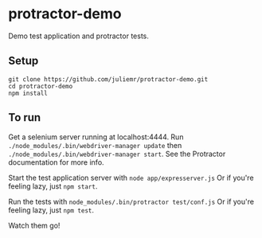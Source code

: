 protractor-demo
===============

Demo test application and protractor tests.

Setup
-----

    git clone https://github.com/juliemr/protractor-demo.git
    cd protractor-demo
    npm install

To run
------
Get a selenium server running at localhost:4444. Run `./node_modules/.bin/webdriver-manager update` then `./node_modules/.bin/webdriver-manager start`. See the Protractor documentation for more info.

Start the test application server with
`node app/expresserver.js`
Or if you're feeling lazy, just `npm start`.

Run the tests with
`node_modules/.bin/protractor test/conf.js`
Or if you're feeling lazy, just `npm test`.

Watch them go!
